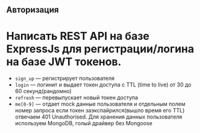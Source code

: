 ## Авторизация 
# Написать REST API на базе ExpressJs для регистрации/логина на базе JWT токенов. 
- `sign_up` &mdash; регистрирует пользователя 
- `login` &mdash; логинит и выдает токен доступа с TTL (time to live) от 30 до 60 секунд(рандомно)
- `refresh` &mdash; перевыпускает новый токен доступа 
- `me[0-9]` &mdash; отдает mock данные пользователя и отдельным полем
номер запроса если токен заэкспайрился(вышло время его TTL) отвечаем 401 Unauthorised.
Для хранения данных пользователя используем MongoDB, голый драйвер без Mongoose
